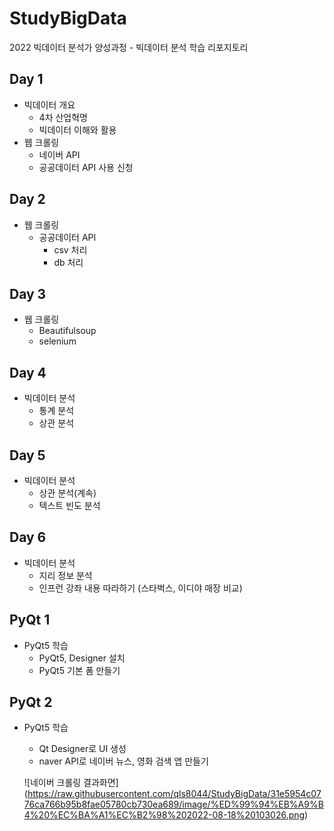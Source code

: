 # StudyBigData
2022 빅데이터 분석가 양성과정 - 빅데이터 분석 학습 리포지토리

## Day 1
- 빅데이터 개요
  - 4차 산업혁명
  - 빅데이터 이해와 활용
- 웹 크롤링
  - 네이버 API
  - 공공데이터 API 사용 신청

## Day 2
- 웹 크롤링
  - 공공데이터 API
    - csv 처리
    - db 처리

## Day 3
- 웹 크롤링
  - Beautifulsoup
  - selenium

## Day 4
- 빅데이터 분석
  - 통계 분석
  - 상관 분석

## Day 5
- 빅데이터 분석
  - 상관 분석(계속)
  - 텍스트 빈도 분석

## Day 6
- 빅데이터 분석
  - 지리 정보 분석
  - 인프런 강좌 내용 따라하기 (스타벅스, 이디야 매장 비교)

## PyQt 1
- PyQt5 학습
  - PyQt5, Designer 설치
  - PyQt5 기본 폼 만들기

## PyQt 2
- PyQt5 학습
  - Qt Designer로 UI 생성
  - naver API로 네이버 뉴스, 영화 검색 앱 만들기
  
  ![네이버 크롤링 결과화면] (https://raw.githubusercontent.com/qls8044/StudyBigData/31e5954c0776ca766b95b8fae05780cb730ea689/image/%ED%99%94%EB%A9%B4%20%EC%BA%A1%EC%B2%98%202022-08-18%20103026.png)
